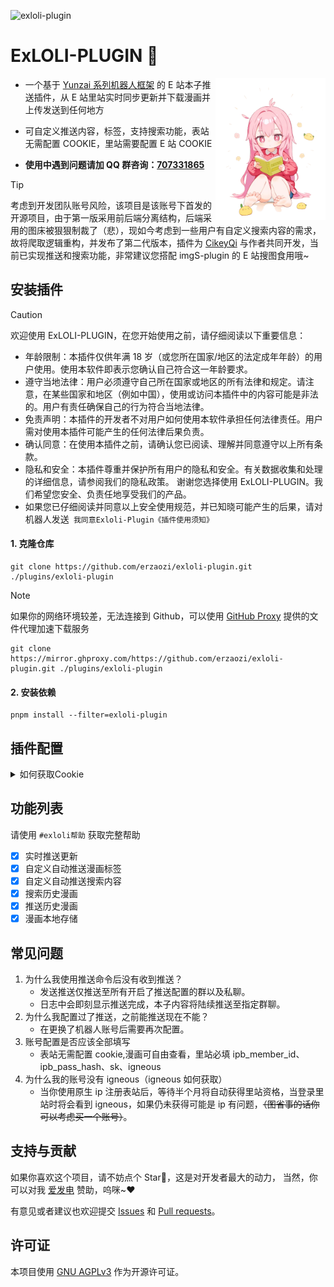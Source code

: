 ![exloli-plugin](https://socialify.git.ci/erzaozi/exloli-plugin/image?description=1&font=Raleway&forks=1&issues=1&language=1&name=1&owner=1&pattern=Circuit%20Board&pulls=1&stargazers=1&theme=Auto)

# ExLOLI-PLUGIN 🍑

<img decoding="async" align=right src="resources/readme/girl.png" width="35%">

- 一个基于 [Yunzai 系列机器人框架](https://github.com/yhArcadia/Yunzai-Bot-plugins-index) 的 E 站本子推送插件，从 E 站里站实时同步更新并下载漫画并上传发送到任何地方

- 可自定义推送内容，标签，支持搜索功能，表站无需配置 COOKIE，里站需要配置 E 站 COOKIE

- **使用中遇到问题请加 QQ 群咨询：[707331865](https://qm.qq.com/q/TXTIS9KhO2)**

> [!TIP]
> 考虑到开发团队账号风险，该项目是该账号下首发的开源项目，由于第一版采用前后端分离结构，后端采用的图床被狠狠制裁了（悲），现如今考虑到一些用户有自定义搜索内容的需求，故将爬取逻辑重构，并发布了第二代版本，插件为 [CikeyQi](https://github.com/CikeyQi) 与作者共同开发，当前已实现推送和搜索功能，非常建议您搭配 imgS-plugin 的 E 站搜图食用哦~

## 安装插件

> [!CAUTION]
> 欢迎使用 ExLOLI-PLUGIN，在您开始使用之前，请仔细阅读以下重要信息：
>
> - 年龄限制：本插件仅供年满 18 岁（或您所在国家/地区的法定成年年龄）的用户使用。使用本软件即表示您确认自己符合这一年龄要求。
> - 遵守当地法律：用户必须遵守自己所在国家或地区的所有法律和规定。请注意，在某些国家和地区（例如中国），使用或访问本插件中的内容可能是非法的。用户有责任确保自己的行为符合当地法律。
> - 免责声明：本插件的开发者不对用户如何使用本软件承担任何法律责任。用户需对使用本插件可能产生的任何法律后果负责。
> - 确认同意：在使用本插件之前，请确认您已阅读、理解并同意遵守以上所有条款。
> - 隐私和安全：本插件尊重并保护所有用户的隐私和安全。有关数据收集和处理的详细信息，请参阅我们的隐私政策。
>   谢谢您选择使用 ExLOLI-PLUGIN。我们希望您安全、负责任地享受我们的产品。
> - 如果您已仔细阅读并同意以上安全使用规范，并已知晓可能产生的后果，请对机器人发送` 我同意Exloli-Plugin《插件使用须知》`

#### 1. 克隆仓库

```
git clone https://github.com/erzaozi/exloli-plugin.git ./plugins/exloli-plugin
```

> [!NOTE]
> 如果你的网络环境较差，无法连接到 Github，可以使用 [GitHub Proxy](https://mirror.ghproxy.com/) 提供的文件代理加速下载服务
>
> ```
> git clone https://mirror.ghproxy.com/https://github.com/erzaozi/exloli-plugin.git ./plugins/exloli-plugin
> ```

#### 2. 安装依赖

```
pnpm install --filter=exloli-plugin
```

## 插件配置

<details> <summary>如何获取Cookie</summary>

- 本插件功能是不符合中国大陆规定的，我们非常不建议你在国内平台使用，你可以使用 [TRSS-Yunzai](https://github.com/TimeRainStarSky/Yunzai) 将其使用在 `Discord` 等国外平台

- 登录 [表站](https://forums.e-hentai.org/)，第一行中如果出现 **Welcome Guest ( Log In | Register )**，说明你还未登录，如果已有账号则选择 **Log In**, 如还未注册则选择**Register**
- 登录成功后打开控制台输入

```javascript
copy(document.cookie)
console.log('Cookie已复制到剪切板')
```

- 在 cookie 中找到需要的字段，使用锅巴插件后台登录填写

</details>

## 功能列表

请使用 `#exloli帮助` 获取完整帮助

- [x] 实时推送更新
- [x] 自定义自动推送漫画标签
- [x] 自定义自动推送搜索内容
- [x] 搜索历史漫画
- [x] 推送历史漫画
- [x] 漫画本地存储

## 常见问题

1. 为什么我使用推送命令后没有收到推送？
   - 发送推送仅推送至所有开启了推送配置的群以及私聊。
   - 日志中会即刻显示推送完成，本子内容将陆续推送至指定群聊。
2. 为什么我配置过了推送，之前能推送现在不能？
   - 在更换了机器人账号后需要再次配置。
3. 账号配置是否应该全部填写
   - 表站无需配置 cookie,漫画可自由查看，里站必填 ipb_member_id、ipb_pass_hash、sk、igneous
4. 为什么我的账号没有 igneous（igneous 如何获取）
   - 当你使用原生 ip 注册表站后，等待半个月将自动获得里站资格，当登录里站时将会看到 igneous，如果仍未获得可能是 ip 有问题，~~（图省事的话你可以考虑买一个账号）~~。

## 支持与贡献

如果你喜欢这个项目，请不妨点个 Star🌟，这是对开发者最大的动力， 当然，你可以对我 [爱发电](https://afdian.net/a/sumoqi) 赞助，呜咪~❤️

有意见或者建议也欢迎提交 [Issues](https://github.com/erzaozi/exloli-plugin/issues) 和 [Pull requests](https://github.com/erzaozi/exloli-plugin/pulls)。

## 许可证

本项目使用 [GNU AGPLv3](https://choosealicense.com/licenses/agpl-3.0/) 作为开源许可证。

